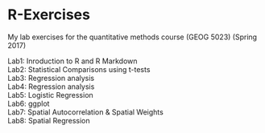 # R-Exercises
My lab exercises for the quantitative methods course  (GEOG 5023) (Spring 2017) <br>

Lab1: Inroduction to R and R Markdown<br>
Lab2: Statistical Comparisons using t-tests<br>
Lab3: Regression analysis<br>
Lab4: Regression analysis<br>
Lab5: Logistic Regression<br>
Lab6: ggplot<br>
Lab7: Spatial Autocorrelation & Spatial Weights<br>
Lab8: Spatial Regression<br>

